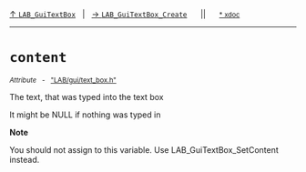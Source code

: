 [&#8593; `LAB_GuiTextBox`](LAB--gui--lab_guitextbox.md)&nbsp;&nbsp;&nbsp;|&nbsp;&nbsp;&nbsp;[&#8594; `LAB_GuiTextBox_Create`](LAB--gui--lab_guitextbox--lab_guitextbox_create.md)&nbsp;&nbsp;&nbsp;&nbsp;&nbsp;&nbsp;||&nbsp;&nbsp;&nbsp;&nbsp;&nbsp;&nbsp;<small>[\* xdoc](../xdoc/LAB/gui.xmd#L308)</small>
***

# `content`
<small>*Attribute* &nbsp; - &nbsp; ["LAB/gui/text_box.h"](../include/LAB/gui/text_box.h)</small>  

The text, that was typed into the text box

It might be NULL if nothing was typed in

**Note**  


You should not assign to this variable.
Use LAB_GuiTextBox_SetContent instead.


